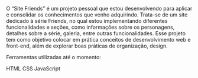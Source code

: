 O “Site Friends” é um projeto pessoal que estou desenvolvendo para aplicar e consolidar os conhecimentos que venho adquirindo. Trata-se de um site dedicado à série Friends, no qual estou implementando diferentes funcionalidades e seções, como informações sobre os personagens, detalhes sobre a série, galeria, entre outras funcionalidades. Esse projeto tem como objetivo colocar em prática conceitos de desenvolvimento web e front-end, além de explorar boas práticas de organização, design.

Ferramentas utilizadas até o momento:

HTML
CSS
JavaScript
